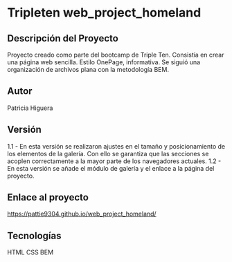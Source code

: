 # Tripleten web_project_homeland
## Descripción del Proyecto
Proyecto creado como parte del bootcamp de Triple Ten. Consistía en crear una página web sencilla. Estilo OnePage, informativa. Se siguió una organización de archivos plana con la metodología BEM.

## Autor
Patricia Higuera

## Versión
1.1 - En esta versión se realizaron ajustes en el tamaño y posicionamiento de los elementos de la galería. Con ello se garantiza que las secciones se acoplen correctamente a la mayor parte de los navegadores actuales.
1.2 - En esta versión se añade el módulo de galería y el enlace a la página del proyecto.

## Enlace al proyecto
https://pattie9304.github.io/web_project_homeland/

## Tecnologías
HTML
CSS
BEM
